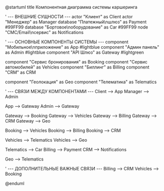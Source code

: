 @startuml
title  Компонентная диаграмма системы каршеринга

' --- ВНЕШНИЕ СУЩНОСТИ ---
actor "Клиент" as Client
actor "Менеджер" as Manager
database "Платежный\nшлюз" as Payment #99FF99
database "Бортовое\nоборудование" as Car #99FF99
node "СМС/Email\nсервис" as Notifications

' --- ОСНОВНЫЕ КОМПОНЕНТЫ СИСТЕМЫ ---
component "Мобильное\nприложение" as App #lightblue
component "Админ панель" as Admin #lightblue
component "API Шлюз" as Gateway #lightgreen

component "Сервис бронирования" as Booking
component "Сервис автомобилей" as Vehicles
component "Биллинг" as Billing
component "CRM" as CRM

component "Геолокация" as Geo
component "Телематика" as Telematics

' --- СВЯЗИ МЕЖДУ КОМПОНЕНТАМИ ---
Client --> App
Manager --> Admin

App --> Gateway
Admin --> Gateway

Gateway --> Booking
Gateway --> Vehicles
Gateway --> Billing
Gateway --> CRM
Gateway --> Geo

Booking --> Vehicles
Booking --> Billing
Booking --> CRM

Vehicles --> Telematics
Vehicles --> Geo

Telematics --> Car
Billing --> Payment
CRM --> Notifications

Geo --> Telematics

' --- ДОПОЛНИТЕЛЬНЫЕ ВАЖНЫЕ СВЯЗИ ---
Billing --> CRM
Vehicles --> Booking

@enduml

